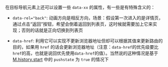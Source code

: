 在目标导航元素上还可以设置一些 `data-xx` 的属性，有一些是有特殊含义的：

* `data-rel="back"`: 动画方向是相反方向，场景：假设第一次进入的是详情页，通过点击“返回”按钮，希望会倒着返回到列表页，这时候就需要加上它来实现；否则的话就是正向切换到列表页

* `data-href`: 利用它可以实现不更新浏览器地址但却可以根据其值来更新路由的目的，如果用 `href` 的话会更新浏览器地址（注意：`data-href`的优先级要比`href`的高，也就是说回优先使用`data-href`的值）。当然说的这种情况是基于 [M.history.start](/M.history.start) 中的 `pushstate` 为 `true` 的情况下